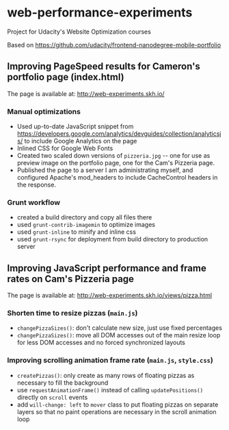 # web-performance-experiments
Project for Udacity's Website Optimization courses

Based on https://github.com/udacity/frontend-nanodegree-mobile-portfolio

## Improving PageSpeed results for Cameron's portfolio page (index.html)

The page is available at: http://web-experiments.skh.io/

### Manual optimizations
- Used up-to-date JavaScript snippet from
  https://developers.google.com/analytics/devguides/collection/analyticsjs/
  to include Google Analytics on the page
- Inlined CSS for Google Web Fonts
- Created two scaled down versions of ```pizzeria.jpg``` -- one for use
  as preview image on the portfolio page, one for the Cam's Pizzeria page.
- Published the page to a server I am administrating myself, and configured
  Apache's mod_headers to include CacheControl headers in the response.

### Grunt workflow

- created a build directory and copy all files there
- used ```grunt-contrib-imagemin``` to optimize images
- used ```grunt-inline``` to minify and inline css
- used ```grunt-rsync``` for deployment from build directory to production server
 
## Improving JavaScript performance and frame rates on Cam's Pizzeria page

The page is available at: http://web-experiments.skh.io/views/pizza.html

### Shorten time to resize pizzas (```main.js```)
- ```changePizzaSizes()```: don't calculate new size, just use fixed percentages
- ```changePizzaSizes()```: move all DOM accesses out of the main resize loop for less DOM accesses and no forced synchronized layouts

### Improving scrolling animation frame rate (```main.js```, ```style.css```)
- ```createPizzas()```: only create as many rows of floating pizzas as necessary to fill the background
- use ```requestAnimationFrame()``` instead of calling ```updatePositions()``` directly on 
  ```scroll``` events
- add ```will-change: left``` to ```mover``` class to put floating pizzas on separate layers
  so that no paint operations are necessary in the scroll animation loop




